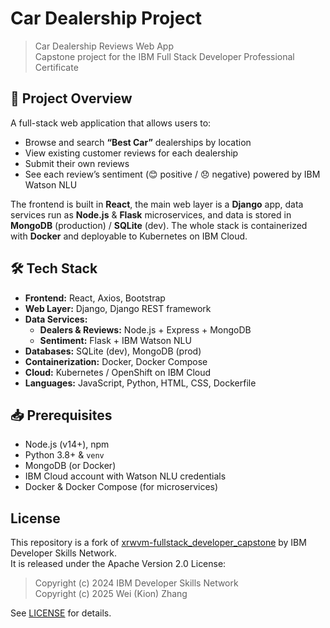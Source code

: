 # Car Dealership Project

> Car Dealership Reviews Web App  
> Capstone project for the IBM Full Stack Developer Professional Certificate

## 🚗 Project Overview

A full-stack web application that allows users to:  
- Browse and search **“Best Car”** dealerships by location  
- View existing customer reviews for each dealership  
- Submit their own reviews  
- See each review’s sentiment (😊 positive / 😞 negative) powered by IBM Watson NLU  

The frontend is built in **React**, the main web layer is a **Django** app, data services run as **Node.js** & **Flask** microservices, and data is stored in **MongoDB** (production) / **SQLite** (dev). The whole stack is containerized with **Docker** and deployable to Kubernetes on IBM Cloud.

## 🛠 Tech Stack

- **Frontend:** React, Axios, Bootstrap  
- **Web Layer:** Django, Django REST framework  
- **Data Services:**  
  - **Dealers & Reviews:** Node.js + Express + MongoDB  
  - **Sentiment:** Flask + IBM Watson NLU  
- **Databases:** SQLite (dev), MongoDB (prod)  
- **Containerization:** Docker, Docker Compose  
- **Cloud:** Kubernetes / OpenShift on IBM Cloud  
- **Languages:** JavaScript, Python, HTML, CSS, Dockerfile

## 📥 Prerequisites

- Node.js (v14+), npm  
- Python 3.8+ & `venv`  
- MongoDB (or Docker)  
- IBM Cloud account with Watson NLU credentials  
- Docker & Docker Compose (for microservices)  

## License

This repository is a fork of [xrwvm-fullstack_developer_capstone](https://github.com/ibm-developer-skills-network/xrwvm-fullstack_developer_capstone) by IBM Developer Skills Network.  
It is released under the Apache Version 2.0 License:

> Copyright (c) 2024 IBM Developer Skills Network  
> Copyright (c) 2025 Wei (Kion) Zhang

See [LICENSE](./LICENSE) for details.
